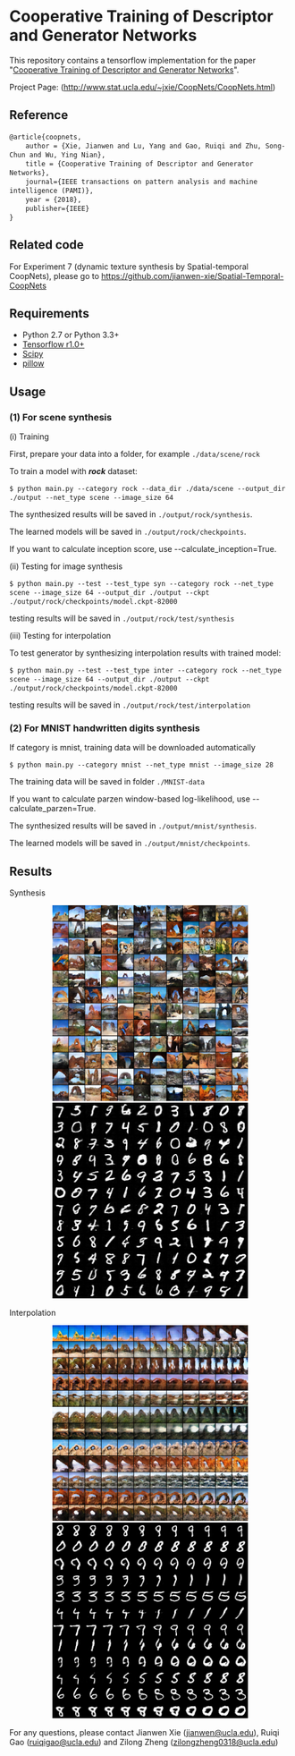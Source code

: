 # Cooperative Training of Descriptor and Generator Networks

This repository contains a tensorflow implementation for the paper "[Cooperative Training of Descriptor and Generator Networks](http://www.stat.ucla.edu/~jxie/CoopNets/CoopNets_files/doc/CoopNets_PAMI.pdf)".

Project Page: (http://www.stat.ucla.edu/~jxie/CoopNets/CoopNets.html)

## Reference
    @article{coopnets,
        author = {Xie, Jianwen and Lu, Yang and Gao, Ruiqi and Zhu, Song-Chun and Wu, Ying Nian},
        title = {Cooperative Training of Descriptor and Generator Networks},
        journal={IEEE transactions on pattern analysis and machine intelligence (PAMI)},
        year = {2018},
        publisher={IEEE}
    }
    
## Related code
For Experiment 7 (dynamic texture synthesis by Spatial-temporal CoopNets), please go to
https://github.com/jianwen-xie/Spatial-Temporal-CoopNets
    
## Requirements
- Python 2.7 or Python 3.3+
- [Tensorflow r1.0+](https://www.tensorflow.org/install/)
- [Scipy](https://www.scipy.org/install.html)
- [pillow](https://pillow.readthedocs.io/en/latest/installation.html)

## Usage

### (1) For scene synthesis

(i) Training

First, prepare your data into a folder, for example `./data/scene/rock` 
  
To train a model with ***rock*** dataset:

    $ python main.py --category rock --data_dir ./data/scene --output_dir ./output --net_type scene --image_size 64

The synthesized results will be saved in `./output/rock/synthesis`. 

The learned models will be saved in `./output/rock/checkpoints`. 

If you want to calculate inception score, use --calculate_inception=True. 

(ii) Testing for image synthesis  
    
    $ python main.py --test --test_type syn --category rock --net_type scene --image_size 64 --output_dir ./output --ckpt ./output/rock/checkpoints/model.ckpt-82000

testing results will be saved in `./output/rock/test/synthesis`

(iii) Testing for interpolation

To test generator by synthesizing interpolation results with trained model:

    $ python main.py --test --test_type inter --category rock --net_type scene --image_size 64 --output_dir ./output --ckpt ./output/rock/checkpoints/model.ckpt-82000
  
    
testing results will be saved in `./output/rock/test/interpolation`
    
### (2) For MNIST handwritten digits synthesis

If category is mnist, training data will be downloaded automatically 

    $ python main.py --category mnist --net_type mnist --image_size 28
    
The training data will be saved in folder `./MNIST-data`

If you want to calculate parzen window-based log-likelihood, use --calculate_parzen=True. 

The synthesized results will be saved in `./output/mnist/synthesis`. 

The learned models will be saved in `./output/mnist/checkpoints`. 


## Results
Synthesis
<p align="center">
    <img src="https://github.com/jianwen-xie/CoopNets/blob/master/demo/des_syn.png" width="350px"/>
    <img src="https://github.com/jianwen-xie/CoopNets/blob/master/demo/des_syn_mnist.png" width="350px"/>
</p>
    
Interpolation
<p align="center">
    <img src="https://github.com/jianwen-xie/CoopNets/blob/master/demo/interp.png" width="350px"/>
    <img src="https://github.com/jianwen-xie/CoopNets/blob/master/demo/interp_mnist.png" width="350px"/>
</p>


For any questions, please contact Jianwen Xie (jianwen@ucla.edu), Ruiqi Gao (ruiqigao@ucla.edu) and Zilong Zheng (zilongzheng0318@ucla.edu)
